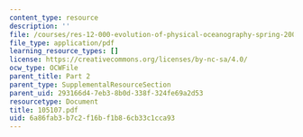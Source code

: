 ```yaml
---
content_type: resource
description: ''
file: /courses/res-12-000-evolution-of-physical-oceanography-spring-2007/6a86fab3b7c2f16bf1b86cb33c1cca93_105107.pdf
file_type: application/pdf
learning_resource_types: []
license: https://creativecommons.org/licenses/by-nc-sa/4.0/
ocw_type: OCWFile
parent_title: Part 2
parent_type: SupplementalResourceSection
parent_uid: 293166d4-7eb3-8b0d-338f-324fe69a2d53
resourcetype: Document
title: 105107.pdf
uid: 6a86fab3-b7c2-f16b-f1b8-6cb33c1cca93
---
```

